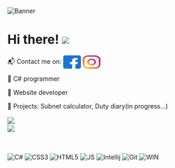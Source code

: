 ![Banner](https://user-images.githubusercontent.com/62424752/147815813-2c60cb80-d6f8-453a-a8ca-fbded602e232.png)


# Hi there! <img src="https://raw.githubusercontent.com/MartinHeinz/MartinHeinz/master/wave.gif" width="30px">

<p align="left">
📬 Contact me on: 
<a href="https://fb.com/fhr.szabolcs" target="blank"><img align="center" src="/src/facebook.svg" alt="fhr.szabolcs" height="30" width="40" /></a>
<a href="https://instagram.com/sz1nes" target="blank"><img align="center" src="/src/instagram.svg" alt="sz1nes" height="30" width="40" /></a>
</p>


<p>🌱 C# programmer</p>
<p>🎨 Website developer</p>

🔭 Projects: Subnet calculator, Duty diary(in progress...)

<a href= "https://github.com/anuraghazra/github-readme-stats">
  <img align="center" src="https://github-readme-stats.vercel.app/api?username=feherszabolcs&theme=vision-friendly-dark&show_icons=true" />
</a>
<br>
<a href= "https://github.com/anuraghazra/github-readme-stats">
  <img align="center" src="https://github-readme-stats.vercel.app/api/top-langs/?username=feherszabolcs&langs_count=4&theme=vision-friendly-dark" />
</a>
<br>
<br>
<br>

![C#](https://img.shields.io/badge/C%23-239120?style=for-the-badge&logo=c-sharp&logoColor=white)
![CSS3](https://img.shields.io/badge/CSS3-1572B6?style=for-the-badge&logo=css3&logoColor=white)
![HTML5](https://img.shields.io/badge/HTML5-E34F26?style=for-the-badge&logo=html5&logoColor=white)
![JS](https://img.shields.io/badge/JavaScript-323330?style=for-the-badge&logo=javascript&logoColor=F7DF1E)
![Intellij](https://img.shields.io/badge/IntelliJIDEA-000000.svg?style=for-the-badge&logo=intellij-idea&logoColor=white)
![Git](https://img.shields.io/badge/GIT-E44C30?style=for-the-badge&logo=git&logoColor=white)
![WIN](https://img.shields.io/badge/Windows-0078D6?style=for-the-badge&logo=windows&logoColor=white)















